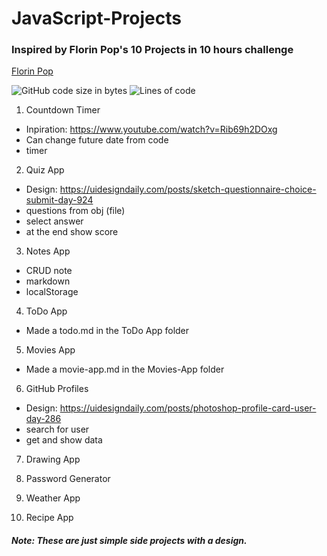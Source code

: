 # JavaScript-Projects
### Inspired by Florin Pop's 10 Projects in 10 hours challenge
[Florin Pop](https://www.youtube.com/watch?v=dtKciwk_si4)

![GitHub code size in bytes](https://img.shields.io/github/languages/code-size/PratypartyY2K/JavaScript-Projects)
![Lines of code](https://img.shields.io/tokei/lines/github/PratypartyY2K/JavaScript-Projects)

1. Countdown Timer
 - Inpiration: https://www.youtube.com/watch?v=Rib69h2DOxg
 - Can change future date from code
 - timer

2. Quiz App
 - Design: https://uidesigndaily.com/posts/sketch-questionnaire-choice-submit-day-924
 - questions from obj (file)
 - select answer
 - at the end show score

3. Notes App

 - CRUD note
 - markdown
 - localStorage

4. ToDo App
 - Made a todo.md in the ToDo App folder

5. Movies App
- Made a movie-app.md in the Movies-App folder

6. GitHub Profiles
 - Design: https://uidesigndaily.com/posts/photoshop-profile-card-user-day-286
 - search for user
 - get and show data

7. Drawing App

8. Password Generator

9. Weather App

10. Recipe App

##### Note: These are just simple side projects with a design.
